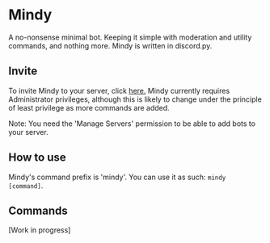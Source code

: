 # Mindy
A no-nonsense minimal bot. Keeping it simple with moderation and utility commands, and nothing more. Mindy is written in discord.py.

## Invite
To invite Mindy to your server, click <a href='https://discord.com/api/oauth2/authorize?client_id=750245181667934219&permissions=8&scope=bot'>here.</a> Mindy currently requires Administrator privileges, although this is likely to change under the principle of least privilege as more commands are added. 

Note: You need the 'Manage Servers' permission to be able to add bots to your server.

## How to use
Mindy's command prefix is 'mindy'. You can use it as such: `mindy [command]`.

## Commands
[Work in progress]

